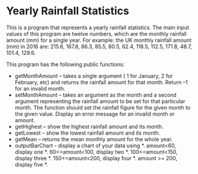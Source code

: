 # Yearly Rainfall Statistics

This is a program that represents a yearly rainfall statistics. The main input values of this program are twelve numbers, which are the monthly rainfall amount (mm) for a single year. For example: the UK monthly rainfall amount (mm) in 2016 are: 215.6, 167.8, 86.3, 85.5, 80.5, 62.4, 118.5, 112.5, 171.8, 48.7, 101.4, 129.6.

This program has the following public functions:
- getMonthAmount – takes a single argument ( 1 for January, 2 for February, etc) and returns the rainfall amount for that month. Return –1 for an invalid month.
- setMonthAmount – takes an argument as the month and a second argument representing the rainfall amount to be set for that particular month. The function should set the rainfall figure for the given month to the given value. Display an error message for an invalid month or amount.
- getHighest – show the highest rainfall amount and its month.
- getLowest – show the lowest rainfall amount and its month.
- getMean – returns the mean monthly amount for the whole year.
- outputBarChart - display a chart of your data using *.
	amount<60, display one *.
	60<=amount<100, display two *.
	100<=amount<150, display three *.
	150<=amount<200, display four *.
	amount >= 200, display five *.
